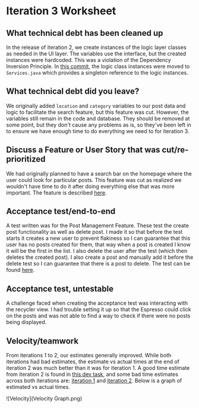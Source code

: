 # Iteration 3 Worksheet

## What technical debt has been cleaned up

In the release of iteration 2, we create instances of the logic layer classes as needed in the UI layer. The variables use the interface, but the created instances were hardcoded. This was a violation of the Dependency Inversion Principle. In [this commit](https://code.cs.umanitoba.ca/3350-summer2023/segmentationfault/-/commit/95d36527f070fd75a6a6440ce39aa0955044727a), the logic class instances were moved to `Services.java` which provides a singleton reference to the logic instances.

## What technical debt did you leave?

We originally added `location` and `category` variables to our post data and logic to facilitate the search feature, but this feature was cut. However, the variables still remain in the code and database. They should be removed at some point, but they don't cause any problems as is, so they've been left in to ensure we have enough time to do everything we need to for iteration 3.

## Discuss a Feature or User Story that was cut/re-prioritized

We had originally planned to have a search bar on the homepage where the user could look for particular posts. This feature was cut as realized we wouldn't have time to do it after doing everything else that was more important. The feature is described [here](https://code.cs.umanitoba.ca/3350-summer2023/segmentationfault/-/issues/17).

## Acceptance test/end-to-end

A test written was for the Post Management Feature. These test the create post functionality as well as delete post. I made it so that before the test starts it creates a new user to prevent flakiness so I can guarantee that this user has no posts created for them, that way when a post is created I know it will be the first in the list. I also delete the user after the test (which then deletes the created post). I also create a post and manually add it before the delete test so I can guarantee that there is a post to delete. The test can be found [here](https://code.cs.umanitoba.ca/3350-summer2023/segmentationfault/-/blob/87aa3b0c659e19278fe763d274a56817408afa61/app/src/androidTest/java/com/erent/acceptance/PostManagementTest.java#L1).

## Acceptance test, untestable

A challenge faced when creating the acceptance test was interacting with the recycler view. I had trouble setting it up so that the Espresso could click on the posts and was not able to find a way to check if there were no posts being displayed.

## Velocity/teamwork

From iterations 1 to 2, our estimates generally improved. While both iterations had bad estimates, the estimate vs actual times at the end of iteration 2 was much better than it was for iteration 1. A good time estimate from iteration 2 is found in [this dev task](https://code.cs.umanitoba.ca/3350-summer2023/segmentationfault/-/work_items/98), and some bad time estimates across both iterations are: [iteration 1](https://code.cs.umanitoba.ca/3350-summer2023/segmentationfault/-/work_items/43) and [iteration 2](https://code.cs.umanitoba.ca/3350-summer2023/segmentationfault/-/issues/75). Below is a graph of estimated vs actual times.

![Velocity](Velocity Graph.png)